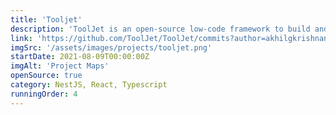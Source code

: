 ```yaml
---
title: 'Tooljet'
description: 'ToolJet is an open-source low-code framework to build and deploy internal tools quickly with minimal engineering effort. ToolJet drag and drop frontend builder allows you to build complicated responsive frontend applications within minutes.'
link: 'https://github.com/ToolJet/ToolJet/commits?author=akhilgkrishnan'
imgSrc: '/assets/images/projects/tooljet.png'
startDate: 2021-08-09T00:00:00Z
imgAlt: 'Project Maps'
openSource: true
category: NestJS, React, Typescript
runningOrder: 4
---
```

